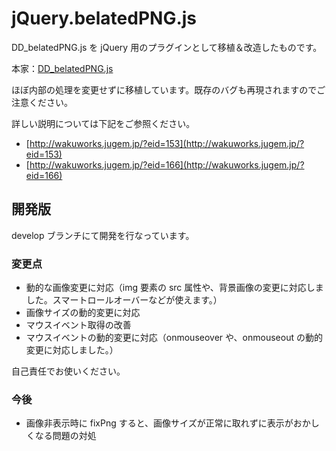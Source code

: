 # jQuery.belatedPNG.js

DD_belatedPNG.js を jQuery 用のプラグインとして移植＆改造したものです。

本家：[DD_belatedPNG.js](http://www.dillerdesign.com/experiment/DD_belatedPNG/)

ほぼ内部の処理を変更せずに移植しています。既存のバグも再現されますのでご注意ください。

詳しい説明については下記をご参照ください。

* [http://wakuworks.jugem.jp/?eid=153](http://wakuworks.jugem.jp/?eid=153)
* [http://wakuworks.jugem.jp/?eid=166](http://wakuworks.jugem.jp/?eid=166)

## 開発版

develop ブランチにて開発を行なっています。

### 変更点

* 動的な画像変更に対応（img 要素の src 属性や、背景画像の変更に対応しました。スマートロールオーバーなどが使えます。）
* 画像サイズの動的変更に対応
* マウスイベント取得の改善
* マウスイベントの動的変更に対応（onmouseover や、onmouseout の動的変更に対応しました。）

自己責任でお使いください。

### 今後

* 画像非表示時に fixPng すると、画像サイズが正常に取れずに表示がおかしくなる問題の対処
